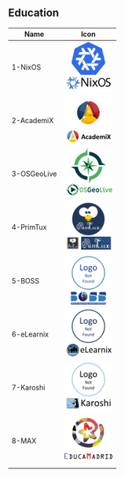 ## Education
Name|Icon
--|--
1-NixOS|<img src="1-NixOS.png" width="100px">
2-AcademiX|<img src="2-AcademiX.png" width="100px">
3-OSGeoLive|<img src="3-OSGeoLive.png" width="100px">
4-PrimTux|<img src="4-PrimTux.png" width="100px">
5-BOSS|<img src="5-BOSS.png" width="100px">
6-eLearnix|<img src="6-eLearnix.png" width="100px">
7-Karoshi|<img src="7-Karoshi.png" width="100px">
8-MAX|<img src="8-MAX.png" width="100px">